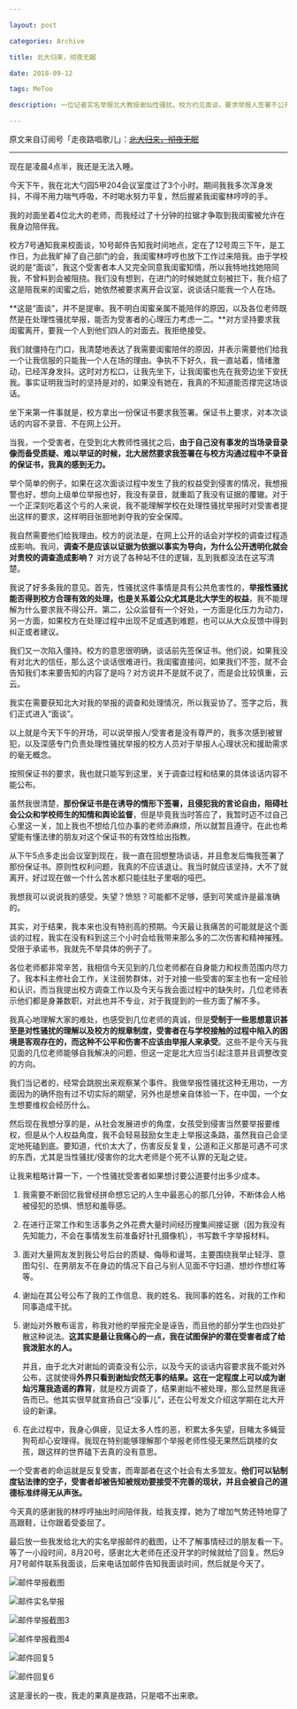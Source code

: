 ```yaml
---

layout: post

categories: Archive

title: 北大归来，彻夜无眠

date: 2018-09-12

tags: MeToo

description: 一位记者实名举报北大教授谢灿性骚扰。校方约见面谈，要求举报人签署不公开谈话内容的保证书。

---
```


原文来自订阅号「走夜路唱歌儿」：~~[北大归来，彻夜无眠](https://mp.weixin.qq.com/s/_PNSoKjSCnkG78eA-Pbquw)~~

---

现在是凌晨4点半，我还是无法入睡。

今天下午，我在北大勺园5甲204会议室度过了3个小时。期间我我多次浑身发抖，不得不用力喘气呼吸，不时喝水努力平复，然后握紧我闺蜜林哼哼的手。

我的对面坐着4位北大的老师，而我经过了十分钟的拉锯才争取到我闺蜜被允许在我身边陪伴我。

校方7号通知我来校面谈，10号邮件告知我时间地点，定在了12号周三下午，是工作日，为此我旷掉了自己部门的会，我闺蜜林哼哼也放下工作过来陪我。由于学校说的是“面谈”，我这个受害者本人又完全同意我闺蜜知情，所以我特地找她陪同我，不曾料到会被阻挠。我们没有想到，在进门的时候她就立刻被拦下，我介绍了这是陪我来的闺蜜之后，她依然被要求离开会议室，说谈话只能我一个人在场。

**这是“面谈”，并不是提审。我不明白闺蜜亲属不能陪伴的原因，以及各位老师既然是在处理性骚扰举报，能否为受害者的心理压力考虑一二。**对方坚持要求我闺蜜离开，要我一个人到他们四人的对面去。我拒绝接受。

我们就僵持在门口，我清楚地表达了我需要闺蜜陪伴的原因，并表示需要他们给我一个让我信服的只能我一个人在场的理由。争执不下好久，我一直站着，情绪激动，已经浑身发抖。这时对方松口，让我先坐下，让我闺蜜也先在我旁边坐下安抚我。事实证明我当时的坚持是对的，如果没有她在，我真的不知道能否撑完这场谈话。

坐下来第一件事就是，校方拿出一份保证书要求我签署。保证书上要求，对本次谈话的内容不录音、不在网上公开。

当我，一个受害者，在受到北大教师性骚扰之后，**由于自己没有事发的当场录音录像而备受质疑、难以举证的时候，北大居然要求我签署在与校方沟通过程中不录音的保证书，我真的感到无力。**

举个简单的例子，如果在这次面谈过程中发生了我的权益受到侵害的情况，我想报警也好，想向上级单位举报也好，我没有录音，就重蹈了我没有证据的覆辙。对于一个正深刻吃着这个亏的人来说，我不能理解学校在处理性骚扰举报时对受害者提出这样的要求，这样明目张胆地剥夺我的安全保障。

我自然需要他们给我理由。校方的说法是，在网上公开的话会对学校的调查过程造成影响。我问，**调查不是应该以证据为依据以事实为导向，为什么公开透明化就会对贵校的调查造成影响？** 对方说了各种站不住的逻辑，乱到我都没法在这写清楚。

我说了好多条我的意见。首先，性骚扰这件事情是具有公共危害性的，**举报性骚扰能否得到校方合理有效的处理，也是关系着公众尤其是北大学生的权益**，我不能理解为什么要求我不得公开。第二，公众监督有一个好处，一方面是化压力为动力，另一方面，如果校方在处理过程中出现不足或遇到难题，也可以从大众反馈中得到纠正或者建议。

我们又一次陷入僵持。校方的意思很明确，谈话前先签保证书。他们说，如果我没有对北大的信任，那么这个谈话很难进行。我闺蜜直接问，如果我们不签，就不会告知我们本来要告知的内容了是吗？对方说并不是就不说了，而是会比较慎重，云云。

我实在需要获知北大对我的举报的调查和处理情况，所以我妥协了。签字之后，我们正式进入“面谈”。

以上就是今天下午的开场，可以说举报人/受害者是没有尊严的，我多次感到被冒犯，以及深感专门负责处理性骚扰举报的校方人员对于举报人心理状况和援助需求的毫无概念。

按照保证书的要求，我也就只能写到这里，关于调查过程和结果的具体谈话内容不能公布。

虽然我很清楚，**那份保证书是在诱导的情形下签署，且侵犯我的言论自由，阻碍社会公众和学校师生的知情和舆论监督**，但是毕竟我当时答应了，我暂时迈不过自己心里这一关，加上我也不想给几位办事的老师添麻烦，所以就暂且遵守。在此也希望能有懂法律的朋友对这个保证书的有效性给出指教。

从下午5点多走出会议室到现在，我一直在回想整场谈话，并且愈发后悔我签署了那份保证书。原则性权利问题，我真的不应该退让。我当时就应该坚持，大不了就离开，好过现在做一个什么苦水都只能往肚子里咽的哑巴。

我想我可以说说我的感受。失望？愤怒？可能都不足够，感到可笑或许是最准确的。

其实，对于结果，我本来也没有特别高的预期。今天最让我痛苦的可能就是这个面谈的过程，我实在没有料到这三个小时会给我带来那么多的二次伤害和精神摧残。受限于承诺书，我就先不举具体的例子了。

各位老师都非常辛苦，我相信今天见到的几位老师都在自身能力和权责范围内尽力了。我本科主修社会工作，关注弱势群体，对于对接一些受害的案主也有一定经验和认识，而当我提出校方调查工作以及今天与我会面过程中的缺失时，几位老师表示他们都是身兼数职，对此也并不专业，对于我提到的一些方面了解不多。

我真心地理解大家的难处，也感受到几位老师的真诚，但是**受制于一些思想意识甚至是对性骚扰的理解以及校方的规章制度，受害者在与学校接触的过程中陷入的困境是客观存在的，而这种不公平和伤害不应该由举报人来承受**。这些不是今天与我见面的几位老师能够自我解决的问题，但这一定是北大应当引起注意并且调整改变的方向。

我们当记者的，经常会跳脱出来观察某个事件。我做举报性骚扰这种无用功，一方面因为的确怀抱有过不切实际的期望，另外也是想亲自体验一下，在中国，一个女生想要维权会经历什么。

然后现在我想分享的是，从社会发展进步的角度，女孩受到侵害当然要举报要维权，但是从个人权益角度，我不会轻易鼓励女生走上举报这条路，虽然我自己会坚定地死磕到底。要知道，代价太大了，伤害反反复复，公道和正义那是可遇不可求的东西，尤其是当性骚扰/侵害你的北大老师是个死不认罪的无耻之徒。

让我来粗略计算一下，一个性骚扰受害者如果想讨要公道要付出多少成本。

1. 我需要不断回忆我曾经拼命想忘记的人生中最恶心的那几分钟，不断体会人格被侵犯的恐惧、愤怒和羞辱感。

2. 在进行正常工作和生活事务之外花费大量时间经历搜集间接证据（因为我没有先知能力，不会在事情发生前准备好针孔摄像机），书写数千字举报材料。

3. 面对大量网友发到我公号后台的质疑、侮辱和谩骂，主要围绕我举止轻浮、意图勾引、在男朋友不在身边的情况下自己与别人见面不守妇道、想炒作想红等等。

4. 谢灿在其公号公布了我的工作信息、我的姓名、我同事的姓名，对我的工作和同事造成干扰。

5. 谢灿对外散布谣言，称我对他的举报完全是诬告，而且他的部分学生也四处扩散这种说法。**这其实是最让我痛心的一点，我在试图保护的潜在受害者成了给我泼脏水的人。**

    并且，由于北大对谢灿的调查没有公示，以及今天的谈话内容要求我不能对外公布，这就使得**外界只看到谢灿安然无事的结果。这在一定程度上可以成为谢灿污蔑我造谣的靠背**，就是校方调查了，结果谢灿不被处理，那么显然是我诬告而已。他其实很早就宣扬自己“没事儿”，还在公号发文介绍这学期在北大开设的新课。

6. 在此过程中，我身心俱疲，见证太多人性的恶，积累太多失望，目睹太多蝇营狗苟却心安理得。我现在特别能够理解那个举报老师性侵无果然后跳楼的女孩，跟这样的世界磕下去真的没有意思。

一个受害者的命运就是反复受害，而卑鄙者在这个社会有太多盟友。**他们可以钻制度钻法律的空子，受害者却被告知被规劝要接受不完善的现状，并且会被自己的道德标准绊得无从声张。**

今天真的感谢我的林哼哼抽出时间陪伴我，给我支撑，她为了增加气势还特地穿了高跟鞋，让你跟着受委屈了。

最后放一些我发给北大的实名举报邮件的截图，让不了解事情经过的朋友看一下。等了一小段时间，8月20号，感谢北大老师在还没开学的时候就给了回复。然后9月7号邮件联系我面谈，后来电话加邮件告知我面谈时间，然后就是今天了。

![邮件举报截图](https://i.loli.net/2018/09/13/5b9a32f8ae65e.jpeg)

![邮件实名举报](https://i.loli.net/2018/09/13/5b9a331d85a1d.jpeg)

![邮件举报截图3](https://i.loli.net/2018/09/13/5b9a333a8db8c.jpeg)

![邮件举报截图4](https://pli.io/qdeuT.jpg)

![邮件回复5](https://i.loli.net/2018/09/13/5b9a3362c32d8.jpeg)

![邮件回复6](https://i.loli.net/2018/09/13/5b9a33720074f.jpeg)

这是漫长的一夜，我走的果真是夜路，只是唱不出来歌。
